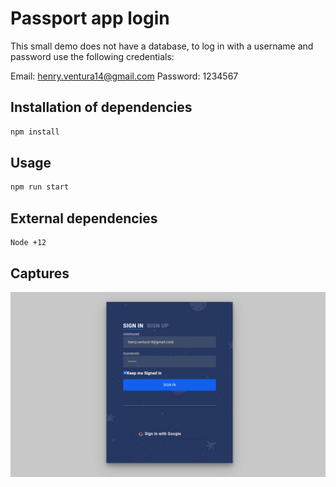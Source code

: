 # Passport app login

This small demo does not have a database, to log in with a username and password use the following credentials: 

Email: henry.ventura14@gmail.com 
Password: 1234567

## Installation of dependencies

```bash or fish
npm install
```

## Usage

```bash or fish
npm run start
```

## External dependencies

```
Node +12

```

## Captures

![GitHub Logo](./public/screen.png)
